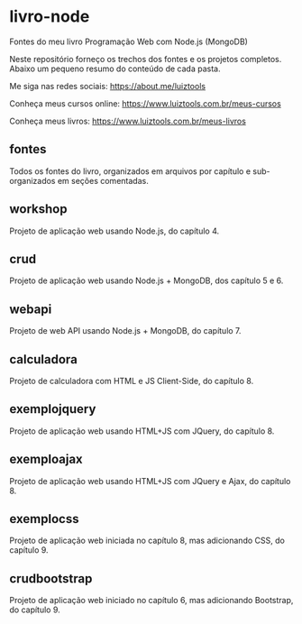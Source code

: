# livro-node
Fontes do meu livro Programação Web com Node.js (MongoDB)

Neste repositório forneço os trechos dos fontes e os projetos completos. Abaixo um pequeno resumo do conteúdo de cada pasta.

Me siga nas redes sociais: https://about.me/luiztools

Conheça meus cursos online: https://www.luiztools.com.br/meus-cursos

Conheça meus livros: https://www.luiztools.com.br/meus-livros

## fontes
Todos os fontes do livro, organizados em arquivos por capítulo e sub-organizados em seções comentadas.

## workshop
Projeto de aplicação web usando Node.js, do capítulo 4.

## crud
Projeto de aplicação web usando Node.js + MongoDB, dos capítulo 5 e 6.

## webapi
Projeto de web API usando Node.js + MongoDB, do capítulo 7.

## calculadora
Projeto de calculadora com HTML e JS Client-Side, do capítulo 8.

## exemplojquery
Projeto de aplicação web usando HTML+JS com JQuery, do capítulo 8.

## exemploajax
Projeto de aplicação web usando HTML+JS com JQuery e Ajax, do capítulo 8.

## exemplocss
Projeto de aplicação web iniciada no capítulo 8, mas adicionando CSS, do capítulo 9.

## crudbootstrap
Projeto de aplicação web iniciado no capítulo 6, mas adicionando Bootstrap, do capítulo 9.